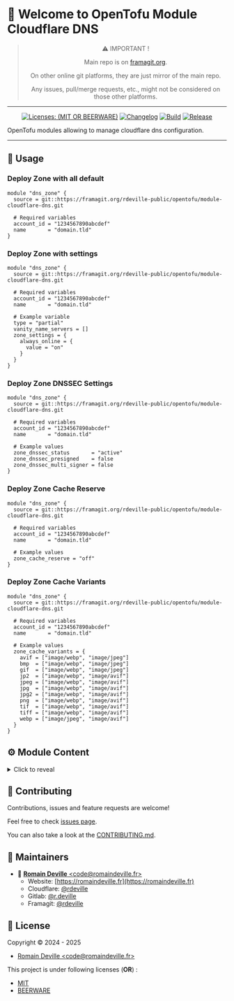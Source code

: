 <!-- BEGIN DOTGIT-SYNC BLOCK MANAGED -->
<!-- markdownlint-disable -->
# 👋 Welcome to OpenTofu Module Cloudflare DNS

<center>

> ⚠️ IMPORTANT !
>
> Main repo is on [framagit.org](https://framagit.org/rdeville-public/opentofu/cloudflare-groups).
>
> On other online git platforms, they are just mirror of the main repo.
>
> Any issues, pull/merge requests, etc., might not be considered on those other
> platforms.

</center>

---

<center>

[![Licenses: (MIT OR BEERWARE)][license_badge]][license_url]
[![Changelog][changelog_badge]][changelog_badge_url]
[![Build][build_badge]][build_badge_url]
[![Release][release_badge]][release_badge_url]

</center>

[build_badge]: https://framagit.org/rdeville-public/opentofu/cloudflare-groups/badges/main/pipeline.svg
[build_badge_url]: https://framagit.org/rdeville-public/opentofu/cloudflare-groups/-/commits/main
[release_badge]: https://framagit.org/rdeville-public/opentofu/cloudflare-groups/-/badges/release.svg
[release_badge_url]: https://framagit.org/rdeville-public/opentofu/cloudflare-groups/-/releases/
[license_badge]: https://img.shields.io/badge/Licenses-MIT%20OR%20BEERWARE-blue
[license_url]: https://framagit.org/rdeville-public/opentofu/cloudflare-groups/blob/main/LICENSE
[changelog_badge]: https://img.shields.io/badge/Changelog-Python%20Semantic%20Release-yellow
[changelog_badge_url]: https://github.com/python-semantic-release/python-semantic-release

OpenTofu modules allowing to manage cloudflare dns configuration.

---
<!-- BEGIN DOTGIT-SYNC BLOCK EXCLUDED CUSTOM_README -->
## 🚀 Usage

### Deploy Zone with all default

```hcl
module "dns_zone" {
  source = git::https://framagit.org/rdeville-public/opentofu/module-cloudflare-dns.git

  # Required variables
  account_id = "1234567890abcdef"
  name       = "domain.tld"
}
```

### Deploy Zone with settings

```hcl
module "dns_zone" {
  source = git::https://framagit.org/rdeville-public/opentofu/module-cloudflare-dns.git

  # Required variables
  account_id = "1234567890abcdef"
  name       = "domain.tld"

  # Example variable
  type = "partial"
  vanity_name_servers = []
  zone_settings = {
    always_online = {
      value = "on"
    }
  }
}
```

### Deploy Zone DNSSEC Settings

```hcl
module "dns_zone" {
  source = git::https://framagit.org/rdeville-public/opentofu/module-cloudflare-dns.git

  # Required variables
  account_id = "1234567890abcdef"
  name       = "domain.tld"

  # Example values
  zone_dnssec_status       = "active"
  zone_dnssec_presigned    = false
  zone_dnssec_multi_signer = false
}
```

### Deploy Zone Cache Reserve

```hcl
module "dns_zone" {
  source = git::https://framagit.org/rdeville-public/opentofu/module-cloudflare-dns.git

  # Required variables
  account_id = "1234567890abcdef"
  name       = "domain.tld"

  # Example values
  zone_cache_reserve = "off"
}
```

### Deploy Zone Cache Variants

```hcl
module "dns_zone" {
  source = git::https://framagit.org/rdeville-public/opentofu/module-cloudflare-dns.git

  # Required variables
  account_id = "1234567890abcdef"
  name       = "domain.tld"

  # Example values
  zone_cache_variants = {
    avif = ["image/webp", "image/jpeg"]
    bmp  = ["image/webp", "image/jpeg"]
    gif  = ["image/webp", "image/jpeg"]
    jp2  = ["image/webp", "image/avif"]
    jpeg = ["image/webp", "image/avif"]
    jpg  = ["image/webp", "image/avif"]
    jpg2 = ["image/webp", "image/avif"]
    png  = ["image/webp", "image/avif"]
    tif  = ["image/webp", "image/avif"]
    tiff = ["image/webp", "image/avif"]
    webp = ["image/jpeg", "image/avif"]
  }
}
```

<!-- BEGIN TF-DOCS -->
## ⚙️ Module Content

<details><summary>Click to reveal</summary>

### Table of Content

* [Requirements](#requirements)
* [Resources](#resources)
* [Inputs](#inputs)
  * [Required Inputs](#required-inputs)
  * [Optional Inputs](#optional-inputs)
* [Outputs](#outputs)

### Requirements

* [opentofu](https://opentofu.org/docs/):
  `>= 1.8, < 2.0`
* [cloudflare](https://search.opentofu.org/provider/cloudflare/cloudflare/):
  `~>5.0`

### Resources

* [resource.cloudflare_zone.this](https://registry.terraform.io/providers/cloudflare/cloudflare/latest/docs/resources/zone)
  > Manage Zone
* [resource.cloudflare_zone_cache_reserve.this](https://registry.terraform.io/providers/cloudflare/cloudflare/latest/docs/resources/zone_cache_reserve)
  > Manage Zone Cache Reserve
* [resource.cloudflare_zone_cache_variants.this](https://registry.terraform.io/providers/cloudflare/cloudflare/latest/docs/resources/zone_cache_variants)
  > Manage Zone Cache Variants
* [resource.cloudflare_zone_dnssec.this](https://registry.terraform.io/providers/cloudflare/cloudflare/latest/docs/resources/zone_dnssec)
  > Manage Zone DNSSEC
* [resource.cloudflare_zone_setting.this](https://registry.terraform.io/providers/cloudflare/cloudflare/latest/docs/resources/zone_setting)
  > Manage Zone settings

<!-- markdownlint-capture -->
### Inputs

<!-- markdownlint-disable -->
#### Required Inputs

* [account_id](#account_id)
* [name](#name)

##### `account_id`

ID of the account to use
<div style="display:inline-block;width:100%;">
<div style="float:left;border-color:#FFFFFF;width:75%;">
<details><summary>Type</summary>

```hcl
string
```

</details>
</div>
</div>

##### `name`

The domain name (does not end with dot, ex: domain.tld)
<div style="display:inline-block;width:100%;">
<div style="float:left;border-color:#FFFFFF;width:75%;">
<details><summary>Type</summary>

```hcl
string
```

</details>
</div>
</div>

#### Optional Inputs

* [type](#type)
* [vanity_name_servers](#vanity_name_servers)
* [zone_settings](#zone_settings)
* [zone_dnssec_status](#zone_dnssec_status)
* [zone_dnssec_multi_signer](#zone_dnssec_multi_signer)
* [zone_dnssec_presigned](#zone_dnssec_presigned)
* [zone_cache_reserve](#zone_cache_reserve)
* [zone_cache_variants](#zone_cache_variants)


##### `type`

A 'full' zone implies that DNS is hosted with Cloudflare.
A 'partial' zone is typically a partner-hosted zone or a CNAME setup.

<details style="width: 100%;display: inline-block">
  <summary>Type & Default</summary>
  <div style="height: 1em"></div>
  <div style="width:64%; float:left;">
  <p style="border-bottom: 1px solid #333333;">Type</p>

  ```hcl
  string
  ```

  </div>
  <div style="width:34%;float:right;">
  <p style="border-bottom: 1px solid #333333;">Default</p>

  ```hcl
  full
  ```

  </div>
</details>

##### `vanity_name_servers`

An array of domains used for custom name servers.
This is only available for Business and Enterprise plans.

<details style="width: 100%;display: inline-block">
  <summary>Type & Default</summary>
  <div style="height: 1em"></div>
  <div style="width:64%; float:left;">
  <p style="border-bottom: 1px solid #333333;">Type</p>

  ```hcl
  list(string)
  ```

  </div>
  <div style="width:34%;float:right;">
  <p style="border-bottom: 1px solid #333333;">Default</p>

  ```hcl
  []
  ```

  </div>
</details>

##### `zone_settings`

Map of object, where keys are the Settings ID, e.g. 'always_online' and
object support following attributes:
  * `value`: String, the value to set for the setting
  * `id`: String, optional, the ID of the zone settings, default to `null`

<details style="width: 100%;display: inline-block">
  <summary>Type & Default</summary>
  <div style="height: 1em"></div>
  <div style="width:64%; float:left;">
  <p style="border-bottom: 1px solid #333333;">Type</p>

  ```hcl
  map(object({
    id    = optional(string, null)
    value = string
  }))
  ```

  </div>
  <div style="width:34%;float:right;">
  <p style="border-bottom: 1px solid #333333;">Default</p>

  ```hcl
  {}
  ```

  </div>
</details>

##### `zone_dnssec_status`

Status of DNSSEC, based on user-desired state and presence of necessary
records.

<details style="width: 100%;display: inline-block">
  <summary>Type & Default</summary>
  <div style="height: 1em"></div>
  <div style="width:64%; float:left;">
  <p style="border-bottom: 1px solid #333333;">Type</p>

  ```hcl
  string
  ```

  </div>
  <div style="width:34%;float:right;">
  <p style="border-bottom: 1px solid #333333;">Default</p>

  ```hcl
  active
  ```

  </div>
</details>

##### `zone_dnssec_multi_signer`

If true, multi-signer DNSSEC is enabled on the zone, allowing multiple
providers to serve a DNSSEC-signed zone at the same time.

<details style="width: 100%;display: inline-block">
  <summary>Type & Default</summary>
  <div style="height: 1em"></div>
  <div style="width:64%; float:left;">
  <p style="border-bottom: 1px solid #333333;">Type</p>

  ```hcl
  bool
  ```

  </div>
  <div style="width:34%;float:right;">
  <p style="border-bottom: 1px solid #333333;">Default</p>

  ```hcl
  false
  ```

  </div>
</details>

##### `zone_dnssec_presigned`

If true, allows Cloudflare to transfer in a DNSSEC-signed zone including
signatures from an external provider, without requiring Cloudflare to sign any
records on the fly.

<details style="width: 100%;display: inline-block">
  <summary>Type & Default</summary>
  <div style="height: 1em"></div>
  <div style="width:64%; float:left;">
  <p style="border-bottom: 1px solid #333333;">Type</p>

  ```hcl
  bool
  ```

  </div>
  <div style="width:34%;float:right;">
  <p style="border-bottom: 1px solid #333333;">Default</p>

  ```hcl
  false
  ```

  </div>
</details>

##### `zone_cache_reserve`

Value of the Cache Reserve zone setting.
<details style="width: 100%;display: inline-block">
  <summary>Type & Default</summary>
  <div style="height: 1em"></div>
  <div style="width:64%; float:left;">
  <p style="border-bottom: 1px solid #333333;">Type</p>

  ```hcl
  string
  ```

  </div>
  <div style="width:34%;float:right;">
  <p style="border-bottom: 1px solid #333333;">Default</p>

  ```hcl
  off
  ```

  </div>
</details>

##### `zone_cache_variants`

Object supporting following attributes:
  - `avif`: Optional, List of strings with the MIME types of all the variants
    that should be served for `avif`, default `[]`.
  - `bmp`: Optional, List of strings with the MIME types of all the variants
    that should be served for `bmp`, default `[]`.
  - `gif`: Optional, List of strings with the MIME types of all the variants
    that should be served for `gif`, default `[]`.
  - `jp2`: Optional, List of strings with the MIME types of all the variants
    that should be served for `jp2`, default `[]`.
  - `jpeg`: Optional, List of strings with the MIME types of all the variants
    that should be served for `jpeg`, default `[]`.
  - `jpg`: Optional, List of strings with the MIME types of all the variants
    that should be served for `jpg`, default `[]`.
  - `jpg2`: Optional, List of strings with the MIME types of all the variants
    that should be served for `jpg2`, default `[]`.
  - `png`: Optional, List of strings with the MIME types of all the variants
    that should be served for `png`, default `[]`.
  - `tif`: Optional, List of strings with the MIME types of all the variants
    that should be served for `tif`, default `[]`.
  - `tiff`: Optional, List of strings with the MIME types of all the variants
    that should be served for `tiff`, default `[]`.
  - `webp`: Optional, List of strings with the MIME types of all the variants
    that should be served for `webp`, default `[]`.

<details style="width: 100%;display: inline-block">
  <summary>Type & Default</summary>
  <div style="height: 1em"></div>
  <div style="width:64%; float:left;">
  <p style="border-bottom: 1px solid #333333;">Type</p>

  ```hcl
  object({
    avif = optional(list(string), [])
    bmp  = optional(list(string), [])
    gif  = optional(list(string), [])
    jp2  = optional(list(string), [])
    jpeg = optional(list(string), [])
    jpg  = optional(list(string), [])
    jpg2 = optional(list(string), [])
    png  = optional(list(string), [])
    tif  = optional(list(string), [])
    tiff = optional(list(string), [])
    webp = optional(list(string), [])
  })
  ```

  </div>
  <div style="width:34%;float:right;">
  <p style="border-bottom: 1px solid #333333;">Default</p>

  ```hcl
  {}
  ```

  </div>
</details>
<!-- markdownlint-restore -->

### Outputs

* `zone_id`:
  ID of the deployed zone.

</details>

<!-- END TF-DOCS -->
<!-- END DOTGIT-SYNC BLOCK EXCLUDED CUSTOM_README -->
## 🤝 Contributing

Contributions, issues and feature requests are welcome!

Feel free to check [issues page][issues_pages].

You can also take a look at the [CONTRIBUTING.md][contributing].

[issues_pages]: https://framagit.org/rdeville-public/opentofu/cloudflare-groups/-/issues
[contributing]: https://framagit.org/rdeville-public/opentofu/cloudflare-groups/blob/main/CONTRIBUTING.md

## 👤 Maintainers

* 📧 [**Romain Deville** \<code@romaindeville.fr\>](mailto:code@romaindeville.fr)
  * Website: [https://romaindeville.fr](https://romaindeville.fr)
  * Cloudflare: [@rdeville](https://cloudflare.com/rdeville)
  * Gitlab: [@r.deville](https://gitlab.com/r.deville)
  * Framagit: [@rdeville](https://framagit.org/rdeville)

## 📝 License

Copyright © 2024 - 2025
 * [Romain Deville \<code@romaindeville.fr\>](code@romaindeville.fr)

This project is under following licenses (**OR**) :

* [MIT][main_license]
* [BEERWARE][beerware_license]

[main_license]: https://framagit.org/rdeville-public/opentofu/cloudflare-groups/blob/main/LICENSE
[beerware_license]: https://framagit.org/rdeville-public/opentofu/cloudflare-groups/blob/main/LICENSE.BEERWARE
<!-- END DOTGIT-SYNC BLOCK MANAGED -->
